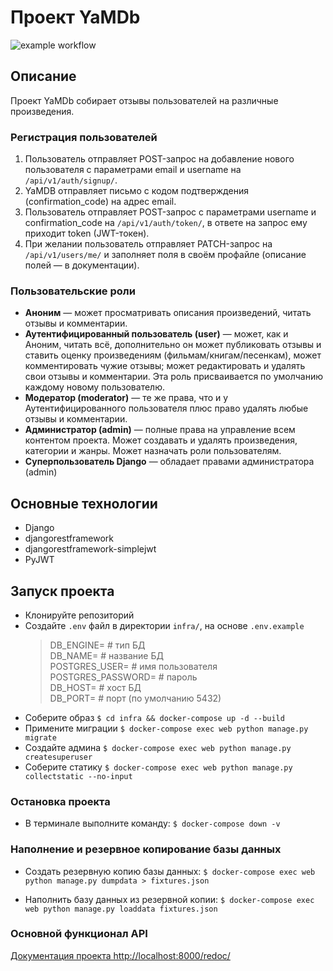 # Проект YaMDb
![example workflow](https://github.com/feel2code/yamdb_final/actions/workflows/yamdb_workflow.yml/badge.svg)
## Описание

Проект YaMDb собирает отзывы пользователей на различные произведения.

### Регистрация пользователей

1. Пользователь отправляет POST-запрос на добавление нового пользователя с параметрами email и username на ```/api/v1/auth/signup/```.
2. YaMDB отправляет письмо с кодом подтверждения (confirmation_code) на адрес email.
3. Пользователь отправляет POST-запрос с параметрами username и confirmation_code на ```/api/v1/auth/token/```, в ответе на запрос ему приходит token (JWT-токен).
4. При желании пользователь отправляет PATCH-запрос на ```/api/v1/users/me/``` и заполняет поля в своём профайле (описание полей — в документации).

### Пользовательские роли

+ **Аноним** — может просматривать описания произведений, читать отзывы и комментарии.
+ **Аутентифицированный пользователь (user)** — может, как и Аноним, читать всё, дополнительно он может публиковать отзывы и ставить оценку произведениям (фильмам/книгам/песенкам), может комментировать чужие отзывы; может редактировать и удалять свои отзывы и комментарии. Эта роль присваивается по умолчанию каждому новому пользователю.
+ **Модератор (moderator)** — те же права, что и у Аутентифицированного пользователя плюс право удалять любые отзывы и комментарии.
+ **Администратор (admin)** — полные права на управление всем контентом проекта. Может создавать и удалять произведения, категории и жанры. Может назначать роли пользователям.
+ **Суперпользователь Django** — обладает правами администратора (admin)

## Основные технологии

+ Django
+ djangorestframework
+ djangorestframework-simplejwt
+ PyJWT

## Запуск проекта
- Клонируйте репозиторий
- Создайте `.env` файл в директории `infra/`, на основе `.env.example`
  >DB_ENGINE= # тип БД\
  >DB_NAME= # название БД\
  >POSTGRES_USER= # имя пользователя\
  >POSTGRES_PASSWORD= # пароль\
  >DB_HOST= # хост БД\
  >DB_PORT= # порт (по умолчанию 5432)
- Соберите образ
  `$ cd infra && docker-compose up -d --build`
- Примените миграции
  `$ docker-compose exec web python manage.py migrate`
- Создайте админа
  `$ docker-compose exec web python manage.py createsuperuser`
- Соберите статику
  `$ docker-compose exec web python manage.py collectstatic --no-input`

### Остановка проекта
- В терминале выполните команду:
  `$ docker-compose down -v`

### Наполнение и резервное копирование базы данных
- Создать резервную копию базы данных:
  `$ docker-compose exec web python manage.py dumpdata > fixtures.json`

- Наполнить базу данных из резервной копии:
  `$ docker-compose exec web python manage.py loaddata fixtures.json`

### Основной функционал API
[Документация проекта http://localhost:8000/redoc/](http://localhost:8000/redoc/)
